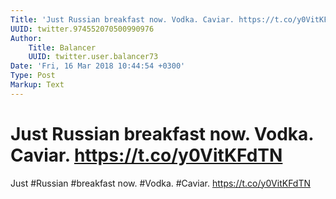 ```yaml
---
Title: 'Just Russian breakfast now. Vodka. Caviar. https://t.co/y0VitKFdTN'
UUID: twitter.974552070500990976
Author:
    Title: Balancer
    UUID: twitter.user.balancer73
Date: 'Fri, 16 Mar 2018 10:44:54 +0300'
Type: Post
Markup: Text
---
```


# Just Russian breakfast now. Vodka. Caviar. https://t.co/y0VitKFdTN

Just #Russian #breakfast now. #Vodka. #Caviar.
https://t.co/y0VitKFdTN
